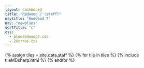 ```yaml
---
layout: dashboard
title: "Redwood 7 (staff)"
navtitle: "Redwood 7"
nav: "newblues"
sortTitle: "c"
css:
  - blueredwood7.css
  - 2extras.css
---
```


{% assign tiles = site.data.staff  %}
{% for tile in tiles %}
  {% include tileMDsharp.html %}
{% endfor %}
